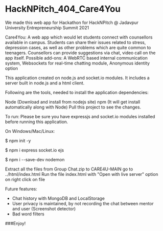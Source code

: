 # HackNPitch_404_Care4You
We made this web app for Hackathon for HackNPitch @ Jadavpur University Entrepreneurship Summit 2021

Care4You: A web app which would let students connect with counsellors available in campus. Students can share their issues related to stress, depression cases, as well as other problems which are quite common to teenagers. Counsellors can provide suggestions via chat, video call on the app itself. Possible add-ons: A WebRTC based internal communication system, Websockets for real-time chatting module, Anonymous identity option

This application created on node.js and socket.io modules. It includes a server built in node.js and a html client.

Following are the tools, needed to install the application dependencies:

Node (Download and install from nodejs site)
npm (It will get install automatically along with Node)
Pull this project to see the changes.

To run:
Please be sure you have expressjs and socket.io modules installed before running this application.

On Windows/Mac/Linux:

$ npm init -y

$ npm i express socket.io ejs

$ npm i --save-dev nodemon 


Extract all the files from Group Chat.zip to CARE4U-MAIN
go to ../html/index.html
Run the file index.html with "Open with live server" option on right click on file

Future features:
- Chat history with MongoDB and LocalStorage
- User privacy is maintained, by not recording the chat between mentor and user (Screenshot detector)
- Bad word filters

###Enjoy!
